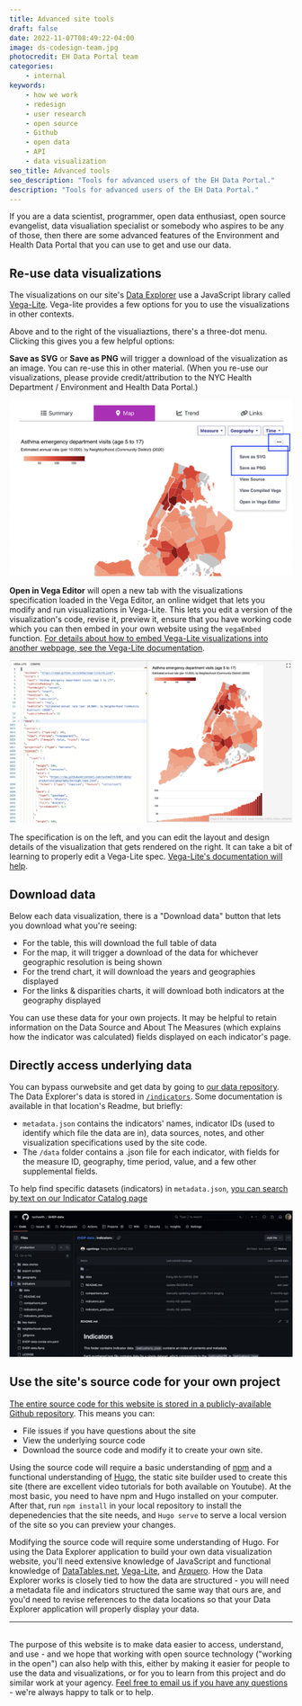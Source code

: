 ```yaml
---
title: Advanced site tools
draft: false
date: 2022-11-07T08:49:22-04:00
image: ds-codesign-team.jpg
photocredit: EH Data Portal team
categories: 
    - internal
keywords:
    - how we work
    - redesign
    - user research
    - open source
    - Github
    - open data
    - API
    - data visualization
seo_title: Advanced tools
seo_description: "Tools for advanced users of the EH Data Portal."
description: "Tools for advanced users of the EH Data Portal."
---
```

If you are a data scientist, programmer, open data enthusiast, open source evangelist, data visualiation specialist or somebody who aspires to be any of those, then there are some advanced features of the Environment and Health Data Portal that you can use to get and use our data.

## Re-use data visualizations

The visualizations on our site's [Data Explorer](../../data-explorer/) use a JavaScript library called [Vega-Lite](https://vega.github.io/vega-lite/). Vega-lite provides a few options for you to use the visualizations in other contexts.

Above and to the right of the visualiaztions, there's a three-dot menu. Clicking this gives you a few helpful options:

**Save as SVG** or **Save as PNG** will trigger a download of the visualization as an image. You can re-use this in other material. (When you re-use our visualizations, please provide credit/attribution to the NYC Health Department / Environment and Health Data Portal.)

![](vega-lite-menu.png)

**Open in Vega Editor** will open a new tab with the visualizations specification loaded in the Vega Editor, an online widget that lets you modify and run visualizations in Vega-Lite. This lets you edit a version of the visualization's code, revise it, preview it, ensure that you have working code which you can then embed in your own website using the `vegaEmbed` function. [For details about how to embed Vega-Lite visualizations into another webpage, see the Vega-Lite documentation](https://vega.github.io/vega-lite).

![](vega-lite-editor.png)

The specification is on the left, and you can edit the layout and design details of the visualization that gets rendered on the right. It can take a bit of learning to properly edit a Vega-Lite spec. [Vega-Lite's documentation will help](https://vega.github.io/vega-lite/docs/). 

## Download data 
Below each data visualization, there is a "Download data" button that lets you download what you're seeing:
- For the table, this will download the full table of data
- For the map, it will trigger a download of the data for whichever geographic resolution is being shown
- For the trend chart, it will download the years and geographies displayed
- For the links & disparities charts, it will download both indicators at the geography displayed

You can use these data for your own projects. It may be helpful to retain information on the Data Source and About The Measures (which explains how the indicator was calculated) fields displayed on each indicator's page. 

## Directly access underlying data
You can bypass ourwebsite and get data by going to [our data repository](https://github.com/nychealth/EHDP-data). The Data Explorer's data is stored in [`/indicators`](https://github.com/nychealth/EHDP-data/tree/production/indicators). Some documentation is available in that location's Readme, but briefly:
- `metadata.json` contains the indicators' names, indicator IDs (used to identify which file the data are in), data sources, notes, and other visualization specifications used by the site code.
- The `/data` folder contains a .json file for each indicator, with fields for the measure ID, geography, time period, value, and a few other supplemental fields.

To help find specific datasets (indicators) in `metadata.json`, [you can search by text on our Indicator Catalog page](../../data-explorer/indicator-catalog/)

![](Repo.png)


## Use the site's source code for your own project
[The entire source code for this website is stored in a publicly-available Github repository](https://github.com/nychealth/EH-dataportal/). This means you can:
- File issues if you have questions about the site
- View the underlying source code
- Download the source code and modify it to create your own site.

Using the source code will require a basic understanding of [npm](https://www.npmjs.com/) and a functional understanding of [Hugo](https://gohugo.io/), the static site builder used to create this site (there are excellent video tutorials for both available on Youtube). At the most basic, you need to have npm and Hugo installed on your computer. After that, run `npm install` in your local repository to install the depenedencies that the site needs, and `Hugo serve` to serve a local version of the site so you can preview your changes.

Modifying the source code will require some understanding of Hugo. For using the Data Explorer application to build your own data visualization website, you'll need extensive knowledge of JavaScript and functional knowledge of [DataTables.net](https://www.datatables.net), [Vega-Lite](https://vega.github.io/vega-lite/), and [Arquero](https://uwdata.github.io/arquero/). How the Data Explorer works is closely tied to how the data are structured - you will need a metadata file and indicators structured the same way that ours are, and you'd need to revise references to the data locations so that your Data Explorer application will properly display your data. 

---
<br>
The purpose of this website is to make data easier to access, understand, and use - and we hope that working with open source technology ("working in the open") can also help with this, either by making it easier for people to use the data and visualizations, or for you to learn from this project and do similar work at your agency. <a href="mailto:ehdp@health.nyc.gov">Feel free to email us if you have any questions</a> - we're always happy to talk or to help.